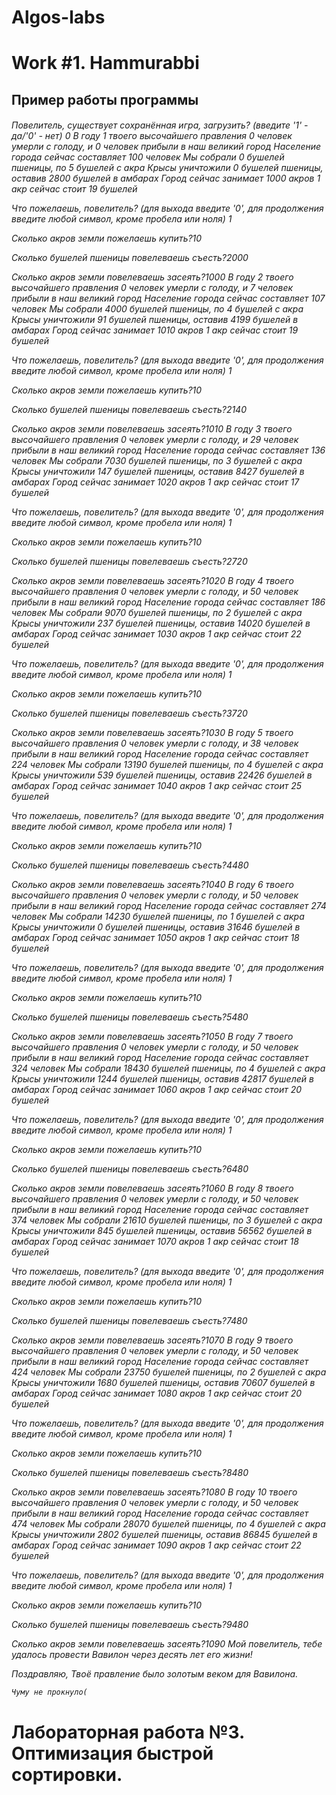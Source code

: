 # Algos-labs
<h1>Work #1. Hammurabbi
 <h2>Пример работы программы
   <h6>Повелитель, существует сохранённая игра, загрузить? (введите '1' - да/'0' - нет)
0
В году 1 твоего высочайшего правления
0 человек умерли с голоду, и 0 человек прибыли в наш великий город
Население города сейчас составляет 100 человек
Мы собрали 0 бушелей пшеницы, по 5 бушелей с акра
Крысы уничтожили 0 бушелей пшеницы, оставив 2800 бушелей в амбарах
Город сейчас занимает 1000 акров
1 акр сейчас стоит 19 бушелей

Что пожелаешь, повелитель? (для выхода введите '0', для продолжения введите любой символ, кроме пробела или ноля)
1

 Сколько акров земли пожелаешь купить?10

 Сколько бушелей пшеницы повелеваешь съесть?2000

 Сколько акров земли повелеваешь засеять?1000
В году 2 твоего высочайшего правления
0 человек умерли с голоду, и 7 человек прибыли в наш великий город
Население города сейчас составляет 107 человек
Мы собрали 4000 бушелей пшеницы, по 4 бушелей с акра
Крысы уничтожили 91 бушелей пшеницы, оставив 4199 бушелей в амбарах
Город сейчас занимает 1010 акров
1 акр сейчас стоит 19 бушелей

Что пожелаешь, повелитель? (для выхода введите '0', для продолжения введите любой символ, кроме пробела или ноля)
1

 Сколько акров земли пожелаешь купить?10

 Сколько бушелей пшеницы повелеваешь съесть?2140

 Сколько акров земли повелеваешь засеять?1010
В году 3 твоего высочайшего правления
0 человек умерли с голоду, и 29 человек прибыли в наш великий город
Население города сейчас составляет 136 человек
Мы собрали 7030 бушелей пшеницы, по 3 бушелей с акра
Крысы уничтожили 147 бушелей пшеницы, оставив 8427 бушелей в амбарах
Город сейчас занимает 1020 акров
1 акр сейчас стоит 17 бушелей

Что пожелаешь, повелитель? (для выхода введите '0', для продолжения введите любой символ, кроме пробела или ноля)
1

 Сколько акров земли пожелаешь купить?10

 Сколько бушелей пшеницы повелеваешь съесть?2720

 Сколько акров земли повелеваешь засеять?1020
В году 4 твоего высочайшего правления
0 человек умерли с голоду, и 50 человек прибыли в наш великий город
Население города сейчас составляет 186 человек
Мы собрали 9070 бушелей пшеницы, по 2 бушелей с акра
Крысы уничтожили 237 бушелей пшеницы, оставив 14020 бушелей в амбарах
Город сейчас занимает 1030 акров
1 акр сейчас стоит 22 бушелей

Что пожелаешь, повелитель? (для выхода введите '0', для продолжения введите любой символ, кроме пробела или ноля)
1

 Сколько акров земли пожелаешь купить?10

 Сколько бушелей пшеницы повелеваешь съесть?3720

 Сколько акров земли повелеваешь засеять?1030
В году 5 твоего высочайшего правления
0 человек умерли с голоду, и 38 человек прибыли в наш великий город
Население города сейчас составляет 224 человек
Мы собрали 13190 бушелей пшеницы, по 4 бушелей с акра
Крысы уничтожили 539 бушелей пшеницы, оставив 22426 бушелей в амбарах
Город сейчас занимает 1040 акров
1 акр сейчас стоит 25 бушелей

Что пожелаешь, повелитель? (для выхода введите '0', для продолжения введите любой символ, кроме пробела или ноля)
1

 Сколько акров земли пожелаешь купить?10

 Сколько бушелей пшеницы повелеваешь съесть?4480

 Сколько акров земли повелеваешь засеять?1040
В году 6 твоего высочайшего правления
0 человек умерли с голоду, и 50 человек прибыли в наш великий город
Население города сейчас составляет 274 человек
Мы собрали 14230 бушелей пшеницы, по 1 бушелей с акра
Крысы уничтожили 0 бушелей пшеницы, оставив 31646 бушелей в амбарах
Город сейчас занимает 1050 акров
1 акр сейчас стоит 18 бушелей

Что пожелаешь, повелитель? (для выхода введите '0', для продолжения введите любой символ, кроме пробела или ноля)
1

 Сколько акров земли пожелаешь купить?10

 Сколько бушелей пшеницы повелеваешь съесть?5480

 Сколько акров земли повелеваешь засеять?1050
В году 7 твоего высочайшего правления
0 человек умерли с голоду, и 50 человек прибыли в наш великий город
Население города сейчас составляет 324 человек
Мы собрали 18430 бушелей пшеницы, по 4 бушелей с акра
Крысы уничтожили 1244 бушелей пшеницы, оставив 42817 бушелей в амбарах
Город сейчас занимает 1060 акров
1 акр сейчас стоит 20 бушелей

Что пожелаешь, повелитель? (для выхода введите '0', для продолжения введите любой символ, кроме пробела или ноля)
1

 Сколько акров земли пожелаешь купить?10

 Сколько бушелей пшеницы повелеваешь съесть?6480

 Сколько акров земли повелеваешь засеять?1060
В году 8 твоего высочайшего правления
0 человек умерли с голоду, и 50 человек прибыли в наш великий город
Население города сейчас составляет 374 человек
Мы собрали 21610 бушелей пшеницы, по 3 бушелей с акра
Крысы уничтожили 845 бушелей пшеницы, оставив 56562 бушелей в амбарах
Город сейчас занимает 1070 акров
1 акр сейчас стоит 18 бушелей

Что пожелаешь, повелитель? (для выхода введите '0', для продолжения введите любой символ, кроме пробела или ноля)
1

 Сколько акров земли пожелаешь купить?10

 Сколько бушелей пшеницы повелеваешь съесть?7480

 Сколько акров земли повелеваешь засеять?1070
В году 9 твоего высочайшего правления
0 человек умерли с голоду, и 50 человек прибыли в наш великий город
Население города сейчас составляет 424 человек
Мы собрали 23750 бушелей пшеницы, по 2 бушелей с акра
Крысы уничтожили 1680 бушелей пшеницы, оставив 70607 бушелей в амбарах
Город сейчас занимает 1080 акров
1 акр сейчас стоит 20 бушелей

Что пожелаешь, повелитель? (для выхода введите '0', для продолжения введите любой символ, кроме пробела или ноля)
1

 Сколько акров земли пожелаешь купить?10

 Сколько бушелей пшеницы повелеваешь съесть?8480

 Сколько акров земли повелеваешь засеять?1080
В году 10 твоего высочайшего правления
0 человек умерли с голоду, и 50 человек прибыли в наш великий город
Население города сейчас составляет 474 человек
Мы собрали 28070 бушелей пшеницы, по 4 бушелей с акра
Крысы уничтожили 2802 бушелей пшеницы, оставив 86845 бушелей в амбарах
Город сейчас занимает 1090 акров
1 акр сейчас стоит 22 бушелей

Что пожелаешь, повелитель? (для выхода введите '0', для продолжения введите любой символ, кроме пробела или ноля)
1

 Сколько акров земли пожелаешь купить?10

 Сколько бушелей пшеницы повелеваешь съесть?9480

 Сколько акров земли повелеваешь засеять?1090
Мой повелитель, тебе удалось провести Вавилон через десять лет его жизни!

Поздравляю, Твоё правление было золотым веком для Вавилона.

    Чуму не прокнуло(
<h1>Лабораторная работа №3. Оптимизация быстрой сортировки.
